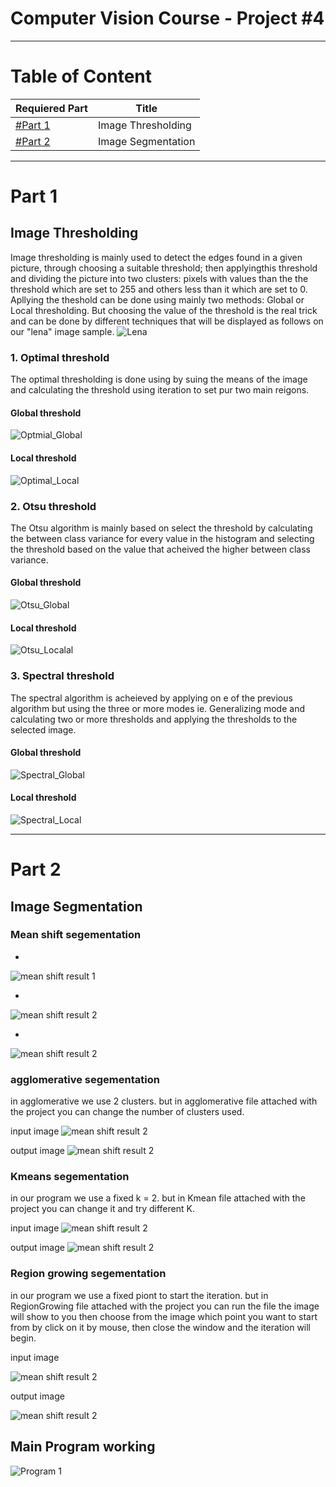 # Computer Vision Course - Project #4

---
# Table of Content

| Requiered Part | Title |
| ----------- | ----------- |
| [#Part 1](#part-1) | Image Thresholding |
| [#Part 2](#part-2) | Image Segmentation |


---

# Part 1



## Image Thresholding

Image thresholding is mainly used to detect the edges found in a given picture, through choosing a suitable threshold; then applyingthis threshold and dividing the picture into two clusters: pixels with values than the the threshold which are set to 255 and others less than it which are set to 0.
Apllying the theshold can be done using mainly two methods: Global or Local thresholding.
But choosing the value of the threshold is the real trick and can be done by different techniques that will be displayed as follows on our "lena" image sample.
![Lena](screenshots/lena.PNG)
### 1. Optimal threshold
The optimal thresholding is done using by suing the means of the image and calculating the threshold using iteration to set pur two main reigons.
#### Global threshold
![Optmial_Global](screenshots/optimal_global.png)
#### Local threshold
![Optimal_Local](screenshots/optimal_local.png)
### 2. Otsu threshold
The Otsu algorithm is mainly based on select the threshold by calculating the between class variance for every value in the histogram and selecting the threshold based on the value that acheived the higher between class variance.
#### Global threshold
![Otsu_Global](screenshots/otsu_global.png)
#### Local threshold
![Otsu_Localal](screenshots/otsu_local.png)
### 3. Spectral threshold
The spectral algorithm is acheieved by applying on e of the previous algorithm but using the three or more modes ie. Generalizing mode and calculating two or more thresholds and applying the thresholds to the selected image.
#### Global threshold
![Spectral_Global](screenshots/spectral_global.png)
#### Local threshold
![Spectral_Local](screenshots/spectral_local.png)


---


# Part 2 

## Image Segmentation
### Mean shift segementation


* 
![mean shift result 1](screenshots/mean_seg_res1.JPG)

* 
![mean shift result 2](screenshots/mean_seg_res3.JPG)

* 
![mean shift result 2](screenshots/mean_seg_res2.JPG)

### agglomerative segementation
in agglomerative we use 2 clusters. but in agglomerative file attached with the project you can change the number of clusters used.

input image
![mean shift result 2](screenshots/rat.jpg)

output image
![mean shift result 2](screenshots/agglomerative.png)
### Kmeans segementation
in our program we use a fixed k = 2. but in Kmean file attached with the project you can change it and try different K.

input image
![mean shift result 2](screenshots/temp.jpg)

output image
![mean shift result 2](screenshots/kmean.png)

### Region growing segementation
in our program we use a fixed piont to start the iteration. but in RegionGrowing file attached with the project you can run the file the image will show to you then choose from the image which point you want to start from by click on it by mouse, then close the window and the iteration will begin.

input image

![mean shift result 2](screenshots/forg.png)

output image

![mean shift result 2](screenshots/regionGrowinggif.gif)
## Main Program working
![Program 1](screenshots/P1.png)